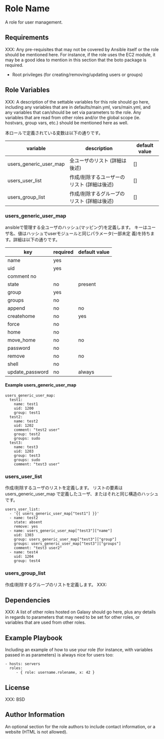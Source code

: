 Role Name
=========

A role for user management.

Requirements
------------

XXX: Any pre-requisites that may not be covered by Ansible itself or the role should be mentioned here. For instance, if the role uses the EC2 module, it may be a good idea to mention in this section that the boto package is required.

* Root privileges (for creating/removing/updating users or groups)

Role Variables
--------------

XXX: A description of the settable variables for this role should go here, including any variables that are in defaults/main.yml, vars/main.yml, and any variables that can/should be set via parameters to the role. Any variables that are read from other roles and/or the global scope (ie. hostvars, group vars, etc.) should be mentioned here as well.

本ロールで定義されている変数は以下の通りです。

| variable | description | default value |
|----------|-------------|---------------|
| users_generic_user_map | 全ユーザのリスト (詳細は後述) | [] |
| users_user_list | 作成/削除するユーザーのリスト (詳細は後述) | [] |
| users_group_list | 作成/削除するグループのリスト (詳細は後述) | [] |

### users_generic_user_map

ansibleで管理する全ユーザのハッシュ(マッピング)を定義します。
キーはユーザ名、値はハッシュでuserモジュールと同じパラメータ(一部未定
義)を持ちます。詳細は以下の通りです。

| key | required | default value |
|-----|----------|---------------|
| name | yes |
| uid | yes |
| comment no |  |
| state | no | present |
| group | yes |
| groups | no |  |
| append | no | no |
| createhome | no | yes |  |
| force | no |  |
| home | no |  |
| move_home | no | no |
| password | no |  |
| remove | no | no |
| shell | no |  |
| update_password | no | always |

#### Example users_generic_user_map

```
users_generic_user_map:
  test1:
    name: test1
    uid: 1200
    group: test1
  test2:
    name: test2
    uid: 1202
    comment: "test2 user"
    group: test2
    groups: sudo
  test3:
    name: test3
    uid: 1203
    group: test3
    groups: sudo
    comment: "test3 user"
```

### users_user_list

作成/削除するユーザのリストを定義します。
リストの要素は users_generic_user_map で定義したユーザ、またはそれと同じ構造のハッシュです。

```
users_user_list:
  - '{{ users_generic_user_map["test1"] }}'
  - name: test2
    state: absent
    remove: yes
  - name: users_generic_user_map["test3"]["name"]
    uid: 1303
    group: users_generic_user_map["test3"]["group"]
    groups: users_generic_user_map["test3"]["groups"]
    comment: "test3 user2"
  - name: test4
    uid: 1204
    group: test4
```

### users_group_list

作成/削除するグループのリストを定義します。
XXX:

Dependencies
------------

XXX: A list of other roles hosted on Galaxy should go here, plus any details in regards to parameters that may need to be set for other roles, or variables that are used from other roles.

Example Playbook
----------------

Including an example of how to use your role (for instance, with variables passed in as parameters) is always nice for users too:

    - hosts: servers
      roles:
         - { role: username.rolename, x: 42 }

License
-------

XXX: BSD

Author Information
------------------

An optional section for the role authors to include contact information, or a website (HTML is not allowed).
